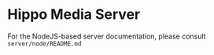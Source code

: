 Hippo Media Server
==================

For the NodeJS-based server documentation, please consult `server/node/README.md`
